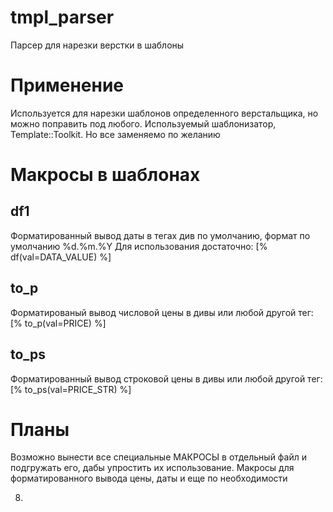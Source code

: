 # tmpl_parser
Парсер для нарезки верстки в шаблоны

# Применение
Используется для нарезки шаблонов определенного верстальщика, но можно поправить под любого. Используемый шаблонизатор, Template::Toolkit.
Но все заменяемо по желанию

# Макросы в шаблонах

## df1
Форматированный вывод даты в тегах див по умолчанию, формат по умолчанию %d.%m.%Y
Для использования достаточно: [% df(val=DATA_VALUE) %]

## to_p
Форматированый вывод числовой цены в дивы или любой другой тег:
[% to_p(val=PRICE) %] 

## to_ps
Форматированный вывод строковой цены в дивы или любой другой тег:
[% to_ps(val=PRICE_STR) %]

# Планы
Возможно вынести все специальные МАКРОСЫ в отдельный файл и подгружать его, дабы упростить их использование. Макросы для форматированного вывода цены, даты и еще по необходимости



8)
